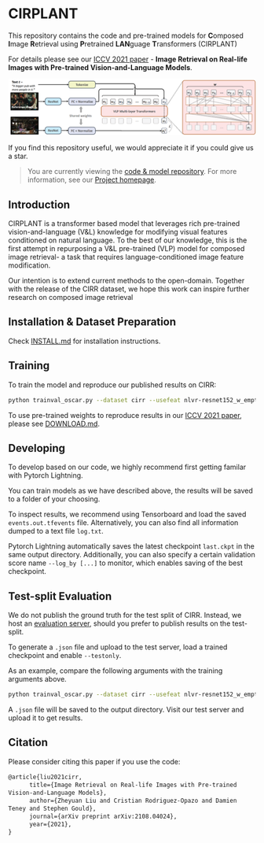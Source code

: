 # CIRPLANT

This repository contains the code and pre-trained models for **C**omposed **I**mage **R**etrieval using **P**retrained **LAN**guage **T**ransformers (CIRPLANT)

For details please see our [ICCV 2021 paper](https://arxiv.org/abs/2108.04024) - **Image Retrieval on Real-life Images with Pre-trained Vision-and-Language Models**.

![Demo image from CIRR data](demo_imgs/model_arch.png)

If you find this repository useful, we would appreciate it if you could give us a star.

>You are currently viewing the [code & model repository](https://github.com/Cuberick-Orion/CIRPLANT). For more information, see our [Project homepage](https://cuberick-orion.github.io/CIRR/).


## Introduction
CIRPLANT is a transformer based model that leverages rich pre-trained vision-and-language (V\&L) knowledge for modifying visual features conditioned on natural language.
To the best of our knowledge, this is the first attempt in repurposing a V\&L pre-trained (VLP) model for composed image retrieval- a task that requires language-conditioned image feature modification.

Our intention is to extend current methods to the open-domain. Together with the release of the CIRR dataset, we hope this work can inspire further research on composed image retrieval  

## Installation & Dataset Preparation

Check [INSTALL.md](INSTALL.md) for installation instructions.

## Training

To train the model and reproduce our published results on CIRR:

```bash
python trainval_oscar.py --dataset cirr --usefeat nlvr-resnet152_w_empty --max_epochs 300 --model CIRPLANT-img --model_type 'bert' --model_name_or_path data/Oscar_pretrained_models/base-vg-labels/ep_107_1192087 --task_name cirr --gpus 1 --img_feature_dim 2054 --max_img_seq_length 1 --model_type bert --do_lower_case --max_seq_length 40 --learning_rate 1e-05 --loss_type xe --seed 88 --drop_out 0.3 --weight_decay 0.05 --warmup_steps 0 --loss st --batch_size 32 --num_batches 529 --pin_memory --num_workers_per_gpu 0 --comment input_your_comments --output saved_models/cirr_rc2_iccv_release_test --log_by recall_inset_top1_correct_composition

```

To use pre-trained weights to reproduce results in our [ICCV 2021 paper](https://arxiv.org/abs/2108.04024), please see [DOWNLOAD.md](DOWNLOAD.md).

## Developing
To develop based on our code, we highly recommend first getting familar with Pytorch Lightning.

You can train models as we have described above, the results will be saved to a folder of your choosing.

To inspect results, we recommend using Tensorboard and load the saved `events.out.tfevents` file. Alternatively, you can also find all information dumped to a text file `log.txt`.

Pytorch Lightning automatically saves the latest checkpoint `last.ckpt` in the same output directory. Additionally, you can also specify a certain validation score name `--log_by [...]` to monitor, which enables saving of the best checkpoint.

## Test-split Evaluation
We do not publish the ground truth for the test split of CIRR. Instead, we host an [evaluation server](http://cirr.cecs.anu.edu.au/), should you prefer to publish results on the test-split.

To generate a `.json` file and upload to the test server, load a trained checkpoint and enable `--testonly`.

As an example, compare the following arguments with the training arguments above.
```bash
python trainval_oscar.py --dataset cirr --usefeat nlvr-resnet152_w_empty --max_epochs 300 --model CIRPLANT-img --model_type 'bert' --model_name_or_path data/Oscar_pretrained_models/base-vg-labels/ep_107_1192087 --task_name cirr --gpus 1 --img_feature_dim 2054 --max_img_seq_length 1 --model_type bert --do_lower_case --max_seq_length 40 --learning_rate 1e-05 --loss_type xe --seed 88 --drop_out 0.3 --weight_decay 0.05 --warmup_steps 0 --loss st --batch_size 32 --num_batches 529 --pin_memory --num_workers_per_gpu 0 --comment input_your_comments --output saved_models/cirr_rc2_iccv_release_test --log_by recall_inset_top1_correct_composition --check_val_every_n_epoch 1 --testonly --load_from_checkpoint $CKPT_PATH
```

A `.json` file will be saved to the output directory. Visit our test server and upload it to get results.

## Citation
Please consider citing this paper if you use the code:
```
@article{liu2021cirr,
      title={Image Retrieval on Real-life Images with Pre-trained Vision-and-Language Models}, 
      author={Zheyuan Liu and Cristian Rodriguez-Opazo and Damien Teney and Stephen Gould},
      journal={arXiv preprint arXiv:2108.04024},
      year={2021},
}
```